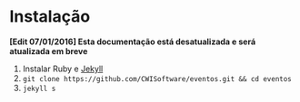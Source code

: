 # Instalação

**[Edit 07/01/2016] Esta documentação está desatualizada e será atualizada em breve**

1. Instalar Ruby e [Jekyll](https://jekyllrb.com/)
1. `git clone https://github.com/CWISoftware/eventos.git && cd eventos`
1. `jekyll s`
